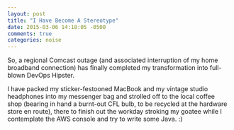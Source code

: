```yaml
---
layout: post
title: "I Have Become A Stereotype"
date: 2015-03-06 14:18:05 -0500
comments: true
categories: noise
---
```

So, a regional Comcast outage (and associated interruption of my home broadband connection) has finally completed my transformation into full-blown DevOps Hipster.

I have packed my sticker-festooned MacBook and my vintage studio headphones into my messenger bag and strolled off to the local coffee shop (bearing in hand a burnt-out CFL bulb, to be recycled at the hardware store en route), there to finish out the workday stroking my goatee while I contemplate the AWS console and try to write some Java. :)
